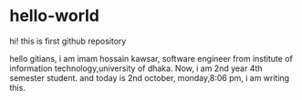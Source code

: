 # hello-world
hi! this is first github repository

hello gitians, i am imam hossain kawsar, software engineer from institute of information technology,university of dhaka. Now, i am 2nd year 4th semester student. and today is 2nd october, monday,8:06 pm, i am writing this.
